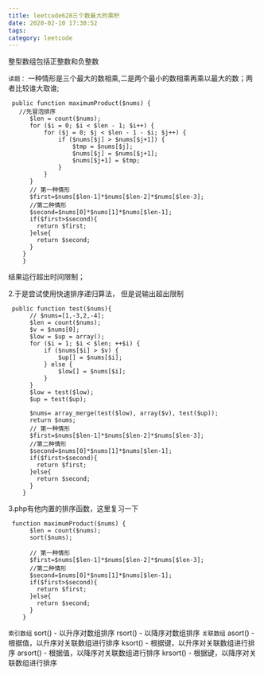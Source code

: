 ```yaml
---
title: leetcode628三个数最大的乘积
date: 2020-02-10 17:30:52
tags:
category: leetcode
---
```


整型数组包括正整数和负整数

`读题：`
一种情形是三个最大的数相乘,二是两个最小的数相乘再乘以最大的数；两者比较谁大取谁;

```
 public function maximumProduct($nums) {
   //先冒泡排序
      $len = count($nums);
      for ($i = 0; $i < $len - 1; $i++) {
          for ($j = 0; $j < $len - 1 - $i; $j++) {
              if ($nums[$j] > $nums[$j+1]) {
                  $tmp = $nums[$j];
                  $nums[$j] = $nums[$j+1];
                  $nums[$j+1] = $tmp;
              }
          }
      }
      // 第一种情形
      $first=$nums[$len-1]*$nums[$len-2]*$nums[$len-3];
      //第二种情形
      $second=$nums[0]*$nums[1]*$nums[$len-1];
      if($first>$second){
        return $first;
      }else{
        return $second;
      }
    }
    }
```
结果运行超出时间限制；

2.于是尝试使用快速排序递归算法， 但是说输出超出限制
```
 public function test($nums){
      // $nums=[1,-3,2,-4];
      $len = count($nums);
      $v = $nums[0];
      $low = $up = array();
      for ($i = 1; $i < $len; ++$i) {
          if ($nums[$i] > $v) {
              $up[] = $nums[$i];
          } else {
              $low[] = $nums[$i];
          }
      }
      $low = test($low);
      $up = test($up);
  
      $nums= array_merge(test($low), array($v), test($up));
      return $nums;
      // 第一种情形
      $first=$nums[$len-1]*$nums[$len-2]*$nums[$len-3];
      //第二种情形
      $second=$nums[0]*$nums[1]*$nums[$len-1];
      if($first>$second){
        return $first;
      }else{
        return $second;
      }
    }
```

3.php有他内置的排序函数，这里复习一下
```
 function maximumProduct($nums) {
      $len = count($nums);
      sort($nums);
  
      // 第一种情形
      $first=$nums[$len-1]*$nums[$len-2]*$nums[$len-3];
      //第二种情形
      $second=$nums[0]*$nums[1]*$nums[$len-1];
      if($first>$second){
        return $first;
      }else{
        return $second;
      }
    }
```
`索引数组`
sort() - 以升序对数组排序
rsort() - 以降序对数组排序
`关联数组`
asort() - 根据值，以升序对关联数组进行排序
ksort() - 根据键，以升序对关联数组进行排序
arsort() - 根据值，以降序对关联数组进行排序
krsort() - 根据键，以降序对关联数组进行排序
